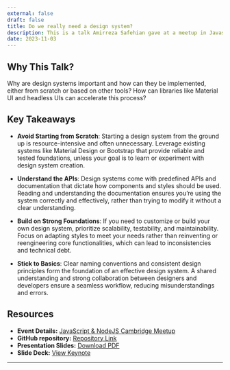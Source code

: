 ```yaml
---
external: false
draft: false
title: Do we really need a design system?
description: This is a talk Amirreza Safehian gave at a meetup in Javascript Cambridge.
date: 2023-11-03
---
```


## Why This Talk?

Why are design systems important and how can they be implemented, either from scratch or based on other tools? How can libraries like Material UI and headless UIs can accelerate this process?

## Key Takeaways

- **Avoid Starting from Scratch**: Starting a design system from the ground up is resource-intensive and often unnecessary. Leverage existing systems like Material Design or Bootstrap that provide reliable and tested foundations, unless your goal is to learn or experiment with design system creation.

- **Understand the APIs**: Design systems come with predefined APIs and documentation that dictate how components and styles should be used. Reading and understanding the documentation ensures you’re using the system correctly and effectively, rather than trying to modify it without a clear understanding.

- **Build on Strong Foundations**: If you need to customize or build your own design system, prioritize scalability, testability, and maintainability. Focus on adapting styles to meet your needs rather than reinventing or reengineering core functionalities, which can lead to inconsistencies and technical debt.

- **Stick to Basics**: Clear naming conventions and consistent design principles form the foundation of an effective design system. A shared understanding and strong collaboration between designers and developers ensure a seamless workflow, reducing misunderstandings and errors.

## Resources

- **Event Details:** [JavaScript & NodeJS Cambridge Meetup](https://www.meetup.com/javascript-cambridge/events/292127297/)
- **GitHub repository:** [Repository Link](https://github.com/safeamiiir/hours-calculator)
- **Presentation Slides:** [Download PDF](https://github.com/safeamiiir/hours-calculator/blob/main/do_we_need_a_design_system.pdf)
- **Slide Deck:** [View Keynote](https://github.com/safeamiiir/hours-calculator/blob/main/do_we_need_a_design_system.zip)

---